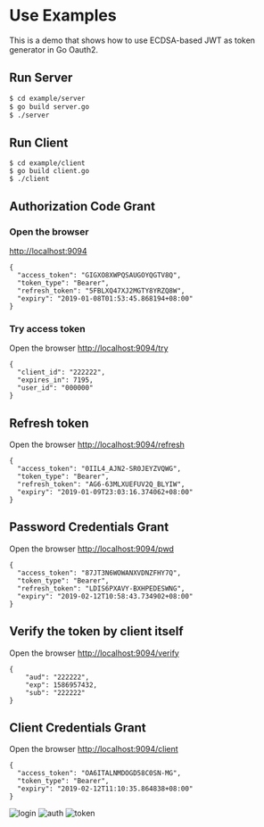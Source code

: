 # Use Examples

This is a demo that shows how to use ECDSA-based JWT as token generator in Go Oauth2.

## Run Server

``` bash
$ cd example/server
$ go build server.go
$ ./server
```

## Run Client

```
$ cd example/client
$ go build client.go
$ ./client
```

## Authorization Code Grant

### Open the browser

[http://localhost:9094](http://localhost:9094)

```
{
  "access_token": "GIGXO8XWPQSAUGOYQGTV8Q",
  "token_type": "Bearer",
  "refresh_token": "5FBLXQ47XJ2MGTY8YRZQ8W",
  "expiry": "2019-01-08T01:53:45.868194+08:00"
}
```


### Try access token

Open the browser [http://localhost:9094/try](http://localhost:9094/try)

```
{
  "client_id": "222222",
  "expires_in": 7195,
  "user_id": "000000"
}
```

## Refresh token

Open the browser [http://localhost:9094/refresh](http://localhost:9094/refresh)

```
{
  "access_token": "0IIL4_AJN2-SR0JEYZVQWG",
  "token_type": "Bearer",
  "refresh_token": "AG6-63MLXUEFUV2Q_BLYIW",
  "expiry": "2019-01-09T23:03:16.374062+08:00"
}
```

## Password Credentials Grant

Open the browser [http://localhost:9094/pwd](http://localhost:9094/pwd)

```
{
  "access_token": "87JT3N6WOWANXVDNZFHY7Q",
  "token_type": "Bearer",
  "refresh_token": "LDIS6PXAVY-BXHPEDESWNG",
  "expiry": "2019-02-12T10:58:43.734902+08:00"
}
```

## Verify the token by client itself

Open the browser [http://localhost:9094/verify](http://localhost:9094/verify)
```
{
    "aud": "222222",
    "exp": 1586957432,
    "sub": "222222"
}
```


## Client Credentials Grant

Open the browser [http://localhost:9094/client](http://localhost:9094/client)

```
{
  "access_token": "OA6ITALNMDOGD58C0SN-MG",
  "token_type": "Bearer",
  "expiry": "2019-02-12T11:10:35.864838+08:00"
}
```

![login](https://raw.githubusercontent.com/go-oauth2/oauth2/master/example/server/static/login.png)
![auth](https://raw.githubusercontent.com/go-oauth2/oauth2/master/example/server/static/auth.png)
![token](https://raw.githubusercontent.com/go-oauth2/oauth2/master/example/server/static/token.png)
